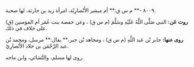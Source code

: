 ٨٠٠٩ -** م س ق:** أم مبشر الأَنْصارِيّة، امرأة زيد بن حارثة، لها صحبة.

**روت عَن:** النبي صَلَّى اللَّهُ عَلَيْهِ وسَلَّمَ (م س ق) ، وعن حفصة بنت عُمَر أم المؤمنين (ق) على خلاف في ذلك.

**روى عنها:** جابر بْن عَبد اللَّهِ (م س ق) ، ومجاهد بْن جبر،** يقال:** مرسل، ومحمد بْن عبد الرَّحْمَن بن خلاد الأَنْصارِيّ.

روى لها مسلم، والنَّسَائي، وابن ماجه.